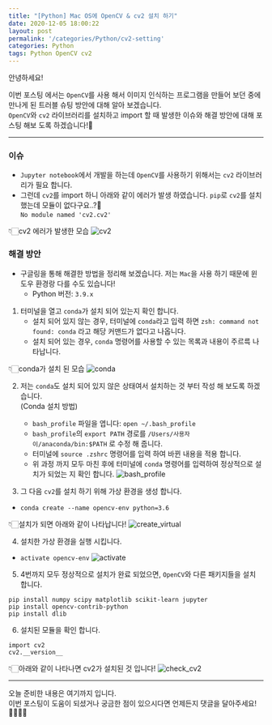 ```yaml
---
title: "[Python] Mac OS에 OpenCV & cv2 설치 하기"
date: 2020-12-05 18:00:22
layout: post
permalink: '/categories/Python/cv2-setting'
categories: Python
tags: Python OpenCV cv2
---
```


안녕하세요!  

이번 포스팅 에서는 `OpenCV`를 사용 해서 이미지 인식하는 프로그램을 만들어 보던 중에 만나게 된 트러블 슈팅 방안에 대해 알아 보겠습니다.  
`OpenCV`와 `cv2` 라이브러리를 설치하고 import 할 때 발생한 이슈와 해결 방안에 대해 포스팅 해보 도록 하겠습니다!🤔

-----

### 이슈
- `Jupyter notebook`에서 개발을 하는데 `OpenCV`를 사용하기 위해서는 `cv2` 라이브러리가 필요 합니다.  
- 그런데 `cv2`를 import 하니 아래와 같이 에러가 발생 하였습니다. `pip`로 `cv2`를 설치 했는데 모듈이 없다구요..?🤔  
```No module named 'cv2.cv2' ```

👇🏻cv2 에러가 발생한 모습
![cv2](/assets/images/python/python_cv2.png) 


### 해결 방안
- 구글링을 통해 해결한 방법을 정리해 보겠습니다. 저는 `Mac`을 사용 하기 때문에 윈도우 환경랑 다를 수도 있습니다!
  - Python 버전: `3.9.x`
  
1. 터미널을 열고 `conda`가 설치 되어 있는지 확인 합니다.
    - 설치 되어 있지 않는 경우, 터미널에 `conda`라고 입력 하면 ```zsh: command not found: conda``` 라고 해당 커맨드가 없다고 나옵니다.
    - 설치 되어 있는 경우, `conda` 명령어를 사용할 수 있는 목록과 내용이 주르륵 나타납니다.
    
👇🏻conda가 설치 된 모습
![conda](/assets/images/python/conda.png) 
    
 
2. 저는 `conda`도 설치 되어 있지 않은 상태여서 설치하는 것 부터 작성 해 보도록 하겠습니다.  
 (Conda 설치 방법)
     - `bash_profile` 파일을 엽니다: `open ~/.bash_profile`  
     - `bash_profile`의 `export PATH` 경로를 `/Users/사용자이/anaconda/bin:$PATH` 로 수정 해 줍니다.  
     - 터미널에 `source .zshrc` 명령어를 입력 하여 바뀐 내용을 적용 합니다.
     - 위 과정 까지 모두 마친 후에 터미널에 `conda` 명령어를 입력하여 정상적으로 설치가 되었는 지 확인 합니다.
![bash_profile](/assets/images/python/bash_profile.png)


3. 그 다음 `cv2`를 설치 하기 위해 가상 환경을 생성 합니다.
- `conda create --name opencv-env python=3.6`

👇🏻설치가 되면 아래와 같이 나타납니다!
![create_virtual](/assets/images/python/create_virtual.png)


4. 설치한 가상 환경을 실행 시킵니다.
- `activate opencv-env`
![activate](/assets/images/python/activate.png)


5. 4번까지 모두 정상적으로 설치가 완료 되었으면, `OpenCV`와 다른 패키지들을 설치 합니다.
```
pip install numpy scipy matplotlib scikit-learn jupyter
pip install opencv-contrib-python
pip install dlib
```

6. 설치된 모듈을 확인 합니다.
```
import cv2
cv2.__version__
```

👇🏻아래와 같이 나타나면 cv2가 설치된 것 입니다!
![check_cv2](/assets/images/python/check_cv2.png)


-----

오늘 준비한 내용은 여기까지 입니다.  
이번 포스팅이 도움이 되셨거나 궁금한 점이 있으시다면 언제든지 댓글을 달아주세요!🙋🏻‍♀️✨    
     
     
